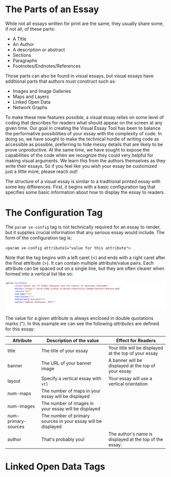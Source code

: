 # The Parts of an Essay

While not all essays written for print are the same, they usually share some, if not all, of these parts:

* A Title
* An Author
* A description or abstract
* Sections
* Paragraphs
* Footnotes/Endnotes/References

Those parts can also be found in visual essays, but visual essays have additional parts that authors must construct such as:

* Images and Image Galleries
* Maps and Layers
* Linked Open Data
* Network Graphs

To make these new features possible, a visual essay relies on some level of coding that describes for readers what should appear on the screen at any given time. Our goal in creating the Visual Essay Tool has been to balance the performative possibilities of your essay with the complexity of code. In doing so, we have sought to make the technical hurdle of writing code as accessible as possible, preferring to hide messy details that are likely to be prove unproductive. At the same time, we have sought to expose the capabilities of the code when we recognize they could very helpful for making visual arguments. We learn this from the authors themselves as they write their essays. So if you feel like you wish your essay be customized just a little more, please reach out!

The structure of a visual essay is similar to a traditional printed essay with some key differences. First, it begins with a basic configuration tag that specifies some basic information about how to display the essay to readers.

# The Configuration Tag

The `param ve-config` tag is not technically required for an essay to render, but it supplies crucial information that any serious essay would include. The form of the configuration tag is:

`<param ve-config attribute1="value for this attribute">`

Note that the tag begins with a left caret (<) and ends with a right caret after the final attribute (>). It can contain multiple attribute/value pairs. Each attribute can be spaced out on a single line, but they are often clearer when formed into a vertical list like so:

![An example configuration tag](config-tag.png)

The value for a given attribute is always enclosed in double quotations marks ("). In this example we can see the following *attributes* are defined for this essay:

|Attribute|Description of the value|Effect for Readers|
|---|---|---|
|title|The title of your essay|Your title will be displayed at the top of your essay|
|banner|The URL of your banner image|A banner will be displayed at the top of your essay|
|layout|Specify a vertical essay with `vtl`|Your essay will use a vertical orientation|
|num-maps|The number of maps in your essay will be displayed|
|num-images|The number of images in your essay will be displayed|
|num-primary-sources|The number of primary sources in your essay will be displayed|
|author|That's probably you!| The author's name is displayed at the top of the essay.|

# Linked Open Data Tags

